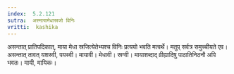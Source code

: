 ```yaml
---
index:  5.2.121
sutra:  अस्मायामेधास्रजो विनिः
vritti:  kashika 
---
```


असन्तात् प्रातिपदिकात्, माया मेधा स्रजित्येतेभ्यश्च विनिः प्रत्ययो भवति मत्वर्थे। मतुप् सर्वत्र समुच्चीयते एव। असन्तात् तावत् यशस्वी, पयस्वी। मायावी। मेधावी। स्रग्वी। मायाशब्दाद् व्रीह्यादिषु पाठातिनिठनौ अपि भवतः। मायी, मायिकः।

